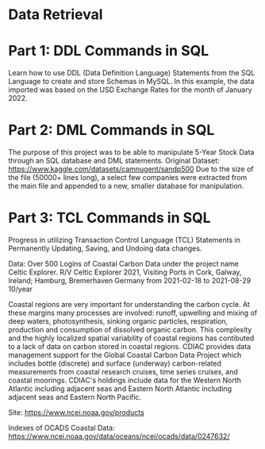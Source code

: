 # Data Retrieval

# Part 1: DDL Commands in SQL
Learn how to use DDL (Data Definition Language) Statements from the SQL Language to create and store Schemas in MySQL.  In this example, the data imported was based on the USD Exchange Rates for the month of January 2022. 

# Part 2: DML Commands in SQL
The purpose of this project was to be able to manipulate 5-Year Stock Data through an SQL database and DML statements.
Original Dataset: https://www.kaggle.com/datasets/camnugent/sandp500 Due to the size of the file (50000+ lines long), a select few companies were extracted from the main file and appended to a new, smaller database for manipulation.

# Part 3: TCL Commands in SQL
Progress in utilizing Transaction Control Language (TCL) Statements in Permanently Updating, Saving, and Undoing data changes.

Data:
Over 500 Logins of Coastal Carbon Data under the project name Celtic Explorer. R/V Celtic Explorer 2021, Visiting Ports in Cork, Galway, Ireland; Hamburg, Bremerhaven Germany from 2021-02-18 to 2021-08-29 10/year

Coastal regions are very important for understanding the carbon cycle. At these margins many processes are involved: runoff, upwelling and mixing of deep waters, photosynthesis, sinking organic particles, respiration, production and consumption of dissolved organic carbon. This complexity and the highly localized spatial variability of coastal regions has contibuted to a lack of data on carbon stored in coastal regions. CDIAC provides data management support for the Global Coastal Carbon Data Project which includes bottle (discrete) and surface (underway) carbon-related measurements from coastal research cruises, time series cruises, and coastal moorings. CDIAC's holdings include data for the Western North Atlantic including adjacent seas and Eastern North Atlantic including adjacent seas and Eastern North Pacific.

Site: https://www.ncei.noaa.gov/products

Indexes of OCADS Coastal Data: https://www.ncei.noaa.gov/data/oceans/ncei/ocads/data/0247632/
